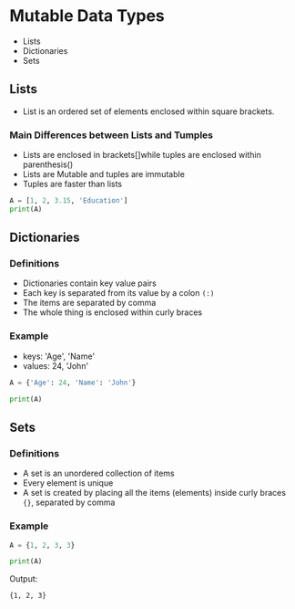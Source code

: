 # Mutable Data Types

- Lists
- Dictionaries
- Sets

## Lists

- List is an ordered set of elements enclosed within square brackets.

### Main Differences between Lists and Tumples

- Lists are enclosed in brackets[]while tuples are enclosed within parenthesis()
- Lists are Mutable and tuples are immutable
- Tuples are faster than lists

```python
A = [1, 2, 3.15, 'Education']
print(A)
```

## Dictionaries

### Definitions

- Dictionaries contain key value pairs
- Each key is separated from its value by a colon `(:)`
- The items are separated by comma
- The whole thing is enclosed within curly braces

### Example

- keys: 'Age', 'Name'
- values: 24, 'John'

```python
A = {'Age': 24, 'Name': 'John'}

print(A)
```

## Sets

### Definitions

- A set is an unordered collection of items
- Every element is unique
- A set is created by placing all the items (elements) inside curly braces `{}`, separated by comma

### Example

```python
A = {1, 2, 3, 3}

print(A)
```

Output:

```shell
{1, 2, 3}
```
